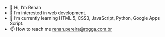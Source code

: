 - 👋 Hi, I’m Renan
- 👀 I’m interested in web development.
- 🌱 I’m currently learning HTML 5, CSS3, JavaScript, Python, Google Apps Script.
- 📫 How to reach me renan.pereira@rogga.com.br

<!---
renan-pereira-rogga/renan-pereira-rogga is a ✨ special ✨ repository because its `README.md` (this file) appears on your GitHub profile.
You can click the Preview link to take a look at your changes.
--->
